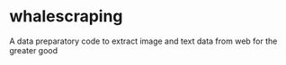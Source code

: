 # whalescraping
A data preparatory code to extract image and text data from web for the greater good  
